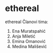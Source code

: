 ﻿# ethereal

ethereal
Članovi tima:

  1. Ena Muratspahić
  2. Anja Miletić
  3. Emina Omanović
  4. Medina Mališević
